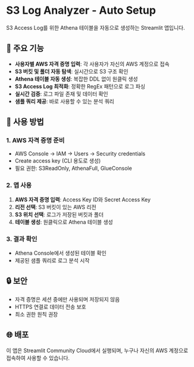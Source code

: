 # S3 Log Analyzer - Auto Setup

S3 Access Log를 위한 Athena 테이블을 자동으로 생성하는 Streamlit 앱입니다.

## 🌟 주요 기능
- **사용자별 AWS 자격 증명 입력**: 각 사용자가 자신의 AWS 계정으로 접속
- **S3 버킷 및 폴더 자동 탐색**: 실시간으로 S3 구조 확인
- **Athena 테이블 자동 생성**: 복잡한 DDL 없이 원클릭 생성
- **S3 Access Log 최적화**: 정확한 RegEx 패턴으로 로그 파싱
- **실시간 검증**: 로그 파일 존재 및 데이터 확인
- **샘플 쿼리 제공**: 바로 사용할 수 있는 분석 쿼리

## 🚀 사용 방법

### 1. AWS 자격 증명 준비
- AWS Console → IAM → Users → Security credentials
- Create access key (CLI 용도로 생성)
- 필요 권한: S3ReadOnly, AthenaFull, GlueConsole

### 2. 앱 사용
1. **AWS 자격 증명 입력**: Access Key ID와 Secret Access Key
2. **리전 선택**: S3 버킷이 있는 AWS 리전
3. **S3 위치 선택**: 로그가 저장된 버킷과 폴더
4. **테이블 생성**: 원클릭으로 Athena 테이블 생성

### 3. 결과 확인
- Athena Console에서 생성된 테이블 확인
- 제공된 샘플 쿼리로 로그 분석 시작

## 🔒 보안
- 자격 증명은 세션 중에만 사용되며 저장되지 않음
- HTTPS 연결로 데이터 전송 보호
- 최소 권한 원칙 권장

## 🌐 배포
이 앱은 Streamlit Community Cloud에서 실행되며, 누구나 자신의 AWS 계정으로 접속하여 사용할 수 있습니다.